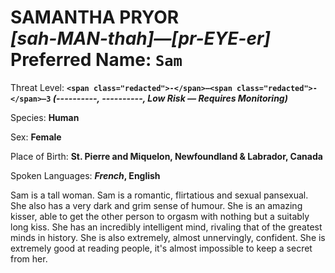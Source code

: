 # SAMANTHA PRYOR<br>*[sah-MAN-thah]—[pr-EYE-er]*<br>Preferred Name: `Sam`

Threat Level: **`<span class="redacted">-</span>—<span class="redacted">-</span>—3` *(<span class="redacted">----------</span>, <span class="redacted">----------</span>, Low Risk — Requires Monitoring)***

Species: **Human**

Sex: **Female**

Place of Birth: **St. Pierre and Miquelon, Newfoundland & Labrador, Canada**

Spoken Languages: ***French*, English**

Sam is a tall woman. Sam is a romantic, flirtatious and sexual pansexual. She also has a very dark and grim sense of humour. She is an amazing kisser, able to get the other person to orgasm with nothing but a suitably long kiss. She has an incredibly intelligent mind, rivaling that of the greatest minds in history. She is also extremely, almost unnervingly, confident. She is extremely good at reading people, it's almost impossible to keep a secret from her.

